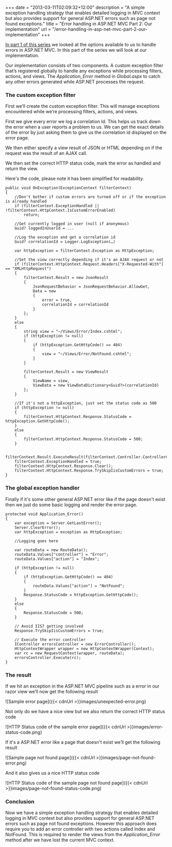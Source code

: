 +++
date = "2013-03-11T02:09:32+12:00"
description = "A simple exception handling strategy that enables detailed logging in MVC context but also provides support for general ASP.NET errors such as page not found exceptions."
title = "Error handling in ASP.NET MVC Part 2: Our implementation"
url = "/error-handling-in-asp-net-mvc-part-2-our-implementation"
+++

[In part 1 of this series](/error-handling-in-asp-net-mvc-part-1-our-options "Michael McKenna's Blog - Error handling in ASP.NET MVC Part 1: Our options") we looked at the options available to us to handle errors in ASP.NET MVC. In this part of the series we will look at our implementation.

Our implementation consists of two components. A custom exception filter that’s registered globally to handle any exceptions while processing filters, actions, and views. The *Application_Error* method in *Global.aspx* to catch any other errors generated while ASP.NET processes the request.

### The custom exception filter

First we’ll create the custom exception filter. This will manage exceptions encountered while we’re processing filters, actions, and views.

First we give every error we log a correlation Id. This helps us track down the error when a user reports a problem to us. We can get the exact details of the error by just asking them to give us the correlation id displayed on the error page.

We then either specify a view result of JSON or HTML depending on if the request was the result of an AJAX call.

We then set the correct HTTP status code, mark the error as handled and return the view.

Here's the code, please note it has been simplified for readability.

    public void OnException(ExceptionContext filterContext)
    {
        //Don't bother if custom errors are turned off or if the exception is already handled
        if (filterContext.ExceptionHandled || !filterContext.HttpContext.IsCustomErrorEnabled)
            return;

        //Get currently logged in user (null if anonymous)
        Guid? loggedInUserId = ...

        //Log the exception and get a correlation id
        Guid? correlationId = Logger.LogException(…)

        var httpException = filterContext.Exception as HttpException;

        //Set the view correctly depending if it's an AJAX request or not
        if (filterContext.HttpContext.Request.Headers["X-Requested-With"] == "XMLHttpRequest")
        {
            filterContext.Result = new JsonResult
            {
                JsonRequestBehavior = JsonRequestBehavior.AllowGet,
                Data = new
                {
                    error = true,
                    correlationId = correlationId
                }
            };
        }
        else
        {
            string view = "~/Views/Error/Index.cshtml";
            if (httpException != null)
            {
                if (httpException.GetHttpCode() == 404)
                {
                    view = "~/Views/Error/NotFound.cshtml";
                }
            }

            filterContext.Result = new ViewResult
            {
                ViewName = view,
                ViewData = new ViewDataDictionary<Guid?>(correlationId)
            };
        }

        //If it's not a httpException, just set the status code as 500
        if (httpException != null)
        {
            filterContext.HttpContext.Response.StatusCode = httpException.GetHttpCode();
        }
        else
        {
            filterContext.HttpContext.Response.StatusCode = 500;
        }
            
        filterContext.Result.ExecuteResult(filterContext.Controller.ControllerContext);
        filterContext.ExceptionHandled = true;
        filterContext.HttpContext.Response.Clear();
        filterContext.HttpContext.Response.TrySkipIisCustomErrors = true;
    }

### The global exception handler

Finally if it's some other general ASP.NET error like if the page doesn't exist then we just do some basic logging and render the error page.

    protected void Application_Error()
    {
        var exception = Server.GetLastError();
        Server.ClearError();
        var httpException = exception as HttpException;

        //Logging goes here

        var routeData = new RouteData();
        routeData.Values["controller"] = "Error";
        routeData.Values["action"] = "Index";

        if (httpException != null)
        {
            if (httpException.GetHttpCode() == 404)
            {
                routeData.Values["action"] = "NotFound";
            }
            Response.StatusCode = httpException.GetHttpCode();
        }
        else
        {
            Response.StatusCode = 500;
        }

        // Avoid IIS7 getting involved
        Response.TrySkipIisCustomErrors = true;

        // Execute the error controller
        IController errorsController = new ErrorController();
        HttpContextWrapper wrapper = new HttpContextWrapper(Context);
        var rc = new RequestContext(wrapper, routeData);
        errorsController.Execute(rc);
    }

### The result

If we hit an exception in the ASP.NET MVC pipeline such as a error in our razor view we’ll now get the following result

![Sample error page]({{< cdnUrl >}}images/unexpected-error.png)

Not only do we have a nice view but we also return the correct HTTP status code

![HTTP Status code of the sample error page]({{< cdnUrl >}}images/error-status-code.png)

If it's a ASP.NET error like a page that doesn't exist we’ll get the following result

![Sample page not found page]({{< cdnUrl >}}images/page-not-found-error.png)

And it also gives us a nice HTTP status code

![HTTP Status code of the sample page not found page]({{< cdnUrl >}}images/page-not-found-status-code.png)

### Conclusion

Now we have a simple exception handling strategy that enables detailed logging in MVC context but also provides support for general ASP.NET errors such as page not found exceptions. However this approach does require you to add an error controller with two actions called Index and NotFound. This is required to render the views from the *Application_Error* method after we have lost the current MVC context.